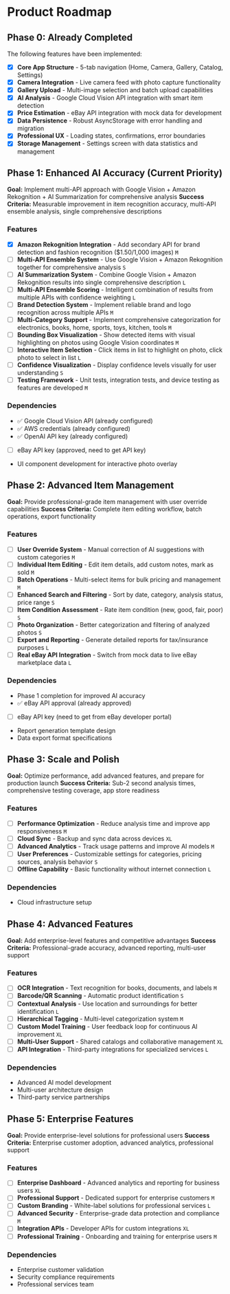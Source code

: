 # Product Roadmap

## Phase 0: Already Completed

The following features have been implemented:

- [x] **Core App Structure** - 5-tab navigation (Home, Camera, Gallery, Catalog, Settings)
- [x] **Camera Integration** - Live camera feed with photo capture functionality
- [x] **Gallery Upload** - Multi-image selection and batch upload capabilities
- [x] **AI Analysis** - Google Cloud Vision API integration with smart item detection
- [x] **Price Estimation** - eBay API integration with mock data for development
- [x] **Data Persistence** - Robust AsyncStorage with error handling and migration
- [x] **Professional UX** - Loading states, confirmations, error boundaries
- [x] **Storage Management** - Settings screen with data statistics and management

## Phase 1: Enhanced AI Accuracy (Current Priority)

**Goal:** Implement multi-API approach with Google Vision + Amazon Rekognition + AI Summarization for comprehensive analysis
**Success Criteria:** Measurable improvement in item recognition accuracy, multi-API ensemble analysis, single comprehensive descriptions

### Features

- [x] **Amazon Rekognition Integration** - Add secondary API for brand detection and fashion recognition ($1.50/1,000 images) `M`
- [ ] **Multi-API Ensemble System** - Use Google Vision + Amazon Rekognition together for comprehensive analysis `S`
- [ ] **AI Summarization System** - Combine Google Vision + Amazon Rekognition results into single comprehensive description `L`
- [ ] **Multi-API Ensemble Scoring** - Intelligent combination of results from multiple APIs with confidence weighting `L`
- [ ] **Brand Detection System** - Implement reliable brand and logo recognition across multiple APIs `M`
- [ ] **Multi-Category Support** - Implement comprehensive categorization for electronics, books, home, sports, toys, kitchen, tools `M`
- [ ] **Bounding Box Visualization** - Show detected items with visual highlighting on photos using Google Vision coordinates `M`
- [ ] **Interactive Item Selection** - Click items in list to highlight on photo, click photo to select in list `L`
- [ ] **Confidence Visualization** - Display confidence levels visually for user understanding `S`
- [ ] **Testing Framework** - Unit tests, integration tests, and device testing as features are developed `M`

### Dependencies

- ✅ Google Cloud Vision API (already configured)
- ✅ AWS credentials (already configured)
- ✅ OpenAI API key (already configured)
- [ ] eBay API key (approved, need to get API key)
- UI component development for interactive photo overlay

## Phase 2: Advanced Item Management

**Goal:** Provide professional-grade item management with user override capabilities
**Success Criteria:** Complete item editing workflow, batch operations, export functionality

### Features

- [ ] **User Override System** - Manual correction of AI suggestions with custom categories `M`
- [ ] **Individual Item Editing** - Edit item details, add custom notes, mark as sold `M`
- [ ] **Batch Operations** - Multi-select items for bulk pricing and management `M`
- [ ] **Enhanced Search and Filtering** - Sort by date, category, analysis status, price range `S`
- [ ] **Item Condition Assessment** - Rate item condition (new, good, fair, poor) `S`
- [ ] **Photo Organization** - Better categorization and filtering of analyzed photos `S`
- [ ] **Export and Reporting** - Generate detailed reports for tax/insurance purposes `L`
- [ ] **Real eBay API Integration** - Switch from mock data to live eBay marketplace data `L`

### Dependencies

- Phase 1 completion for improved AI accuracy
- ✅ eBay API approval (already approved)
- [ ] eBay API key (need to get from eBay developer portal)
- Report generation template design
- Data export format specifications

## Phase 3: Scale and Polish

**Goal:** Optimize performance, add advanced features, and prepare for production launch
**Success Criteria:** Sub-2 second analysis times, comprehensive testing coverage, app store readiness

### Features

- [ ] **Performance Optimization** - Reduce analysis time and improve app responsiveness `M`
- [ ] **Cloud Sync** - Backup and sync data across devices `XL`
- [ ] **Advanced Analytics** - Track usage patterns and improve AI models `M`
- [ ] **User Preferences** - Customizable settings for categories, pricing sources, analysis behavior `S`
- [ ] **Offline Capability** - Basic functionality without internet connection `L`

### Dependencies

- Cloud infrastructure setup

## Phase 4: Advanced Features

**Goal:** Add enterprise-level features and competitive advantages
**Success Criteria:** Professional-grade accuracy, advanced reporting, multi-user support

### Features

- [ ] **OCR Integration** - Text recognition for books, documents, and labels `M`
- [ ] **Barcode/QR Scanning** - Automatic product identification `S`
- [ ] **Contextual Analysis** - Use location and surroundings for better identification `L`
- [ ] **Hierarchical Tagging** - Multi-level categorization system `M`
- [ ] **Custom Model Training** - User feedback loop for continuous AI improvement `XL`
- [ ] **Multi-User Support** - Shared catalogs and collaborative management `XL`
- [ ] **API Integration** - Third-party integrations for specialized services `L`

### Dependencies

- Advanced AI model development
- Multi-user architecture design
- Third-party service partnerships

## Phase 5: Enterprise Features

**Goal:** Provide enterprise-level solutions for professional users
**Success Criteria:** Enterprise customer adoption, advanced analytics, professional support

### Features

- [ ] **Enterprise Dashboard** - Advanced analytics and reporting for business users `XL`
- [ ] **Professional Support** - Dedicated support for enterprise customers `M`
- [ ] **Custom Branding** - White-label solutions for professional services `L`
- [ ] **Advanced Security** - Enterprise-grade data protection and compliance `M`
- [ ] **Integration APIs** - Developer APIs for custom integrations `XL`
- [ ] **Professional Training** - Onboarding and training for enterprise users `M`

### Dependencies

- Enterprise customer validation
- Security compliance requirements
- Professional services team
